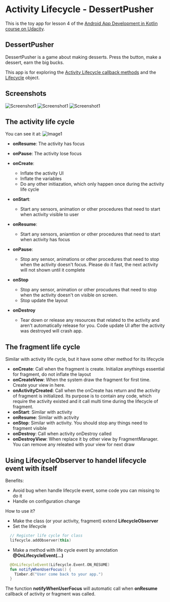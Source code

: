 # Activity Lifecycle - DessertPusher 

This is the toy app for lesson 4 of the [Android App Development in Kotlin course on Udacity](https://classroom.udacity.com/courses/ud9012/lessons/e487c600-ed68-4576-a35a-12f211cf032e/concepts/6a155d63-8153-4a56-95cb-1dfdf06aa173).

## DessertPusher

DessertPusher is a game about making desserts. Press the button, make a dessert, earn the big bucks.

This app is for exploring the [Activity Lifecycle callback methods](https://developer.android.com/guide/components/activities/activity-lifecycle) and the [Lifecycle](https://developer.android.com/reference/android/arch/lifecycle/Lifecycle) object.


## Screenshots

![Screenshot1](screenshots/screen0.png) ![Screenshot1](screenshots/screen1.png) ![Screenshot1](screenshots/screen2.png)

## The activity life cycle

You can see it at:
![Image1](activity_lifecycle_worksheet_complete.PNG)

- **onResume**: The activity has focus
- **onPause**: The activity lose focus

- **onCreate**: 
  - Inflate the activity UI
  - Inflate the variables
  - Do any other initiazation, which only happen once during the activity life cycle

- **onStart**:
  - Start any sensors, animation or other procedures that need to start when activity visible to user

- **onResume**:
  - Start any sensors, aniamtion or other procedures that need to start when activity has focus

- **onPause**:
  - Stop any sensor, animations or other procedures that need to stop when the activity doesn't focus. Please do it fast, the next activity will not shown until it complete

- **onStop**
  - Stop any sensor, animation or other procudures that need to stop when the activity doesn't on visible on screen.
  - Stop update the layout
- **onDestroy**
  - Tear down or release any resources that related to the activity and aren't automatically release for you. Code update UI after the activity was destroyed will crash app.
  
## The fragment life cycle
Similar with activity life cycle, but it have some other method for its lifecycle
- **onCreate**: Call when the fragment is create. Initialize anythings essential for fragment, do not inflate the layout
- **onCreateView**: When the system draw the fragment for first time. Create your view in here.
- **onActivityCreated**: Call when the onCreate has return and the activity of fragment is initialized. Its purpose is to contain any code, which require the activity existed and it call multi time during the lifecycle of fragment.
- **onStart**: Similar with activity
- **onResume**: Similar with activity
- **onStop**: Similar with activity. You should stop any things need to fragment visible
- **onDestroy**: Call when activity onDestroy called
- **onDestroyView**: When replace it by other view by FragmentManager. You can remove any releated with your view for next draw

## Using LifecycleObserver to handel lifecycle event with itself
Benefits:
- Avoid bug when handle lifecycle event, some code you can missing to do it
- Handle on configuration change

How to use it?
- Make the class (or your activity, fragment) extend **LifecycleObserver**
- Set the lifecycle
```kotlin
  // Register life cycle for class
  lifecycle.addObserver(this)
```
- Make a method with life cycle event by annotation **@OnLifecycleEvent(...)**
```kotlin
  @OnLifecycleEvent(Lifecycle.Event.ON_RESUME)
  fun notifyWhenUserFocus() {
    Timber.d("User come back to your app.")
  }
```
The function **notifyWhenUserFocus** will automatic call when **onResume** callback of activity or fragment was called.
